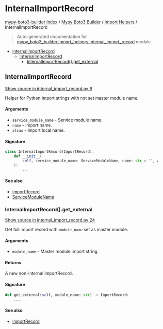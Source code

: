 # InternalImportRecord

[mypy-boto3-builder Index](../../README.md#mypy-boto3-builder-index) /
[Mypy Boto3 Builder](../index.md#mypy-boto3-builder) /
[Import Helpers](./index.md#import-helpers) /
InternalImportRecord

> Auto-generated documentation for [mypy_boto3_builder.import_helpers.internal_import_record](https://github.com/youtype/mypy_boto3_builder/blob/main/mypy_boto3_builder/import_helpers/internal_import_record.py) module.

- [InternalImportRecord](#internalimportrecord)
  - [InternalImportRecord](#internalimportrecord-1)
    - [InternalImportRecord().get_external](#internalimportrecord()get_external)

## InternalImportRecord

[Show source in internal_import_record.py:9](https://github.com/youtype/mypy_boto3_builder/blob/main/mypy_boto3_builder/import_helpers/internal_import_record.py#L9)

Helper for Python import strings with not set master module name.

#### Arguments

- `service_module_name` - Service module name.
- `name` - Import name.
- `alias` - Import local name.

#### Signature

```python
class InternalImportRecord(ImportRecord):
    def __init__(
        self, service_module_name: ServiceModuleName, name: str = "", alias: str = ""
    ):
        ...
```

#### See also

- [ImportRecord](./import_record.md#importrecord)
- [ServiceModuleName](../enums/service_module_name.md#servicemodulename)

### InternalImportRecord().get_external

[Show source in internal_import_record.py:24](https://github.com/youtype/mypy_boto3_builder/blob/main/mypy_boto3_builder/import_helpers/internal_import_record.py#L24)

Get full import record with `module_name` set as master module.

#### Arguments

- `module_name` - Master module import string.

#### Returns

A new non-internal ImportRecord.

#### Signature

```python
def get_external(self, module_name: str) -> ImportRecord:
    ...
```

#### See also

- [ImportRecord](./import_record.md#importrecord)


